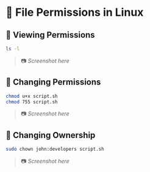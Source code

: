 # 🔐 File Permissions in Linux

## 🔹 Viewing Permissions

```bash
ls -l
```

> 📷 *Screenshot here*

## 🔹 Changing Permissions

```bash
chmod u+x script.sh
chmod 755 script.sh
```

> 📷 *Screenshot here*

## 🔹 Changing Ownership

```bash
sudo chown john:developers script.sh
```

> 📷 *Screenshot here*
